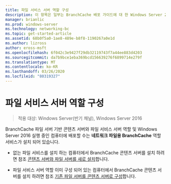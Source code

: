 ```yaml
---
title: 파일 서비스 서버 역할 구성
description: 이 항목은 일부는 BranchCache 배포 가이드에 대 한 Windows Server 2016, 지사에 WAN 대역폭 사용량을 최적화 하기 위해 분산 및 호스트 캐시 모드로 BranchCache를 배포 하는 방법을 보여 주는
manager: brianlic
ms.prod: windows-server
ms.technology: networking-bc
ms.topic: get-started-article
ms.assetid: 68b0f5a0-1ae8-489e-b8f8-1190267a0e1d
ms.author: lizross
author: eross-msft
ms.openlocfilehash: 6f042c3e9427f29db32119743f7a44ee883d4203
ms.sourcegitcommit: da7b9bce1eba369bcd156639276f6899714e279f
ms.translationtype: MT
ms.contentlocale: ko-KR
ms.lasthandoff: 03/26/2020
ms.locfileid: "80319327"
---
```

# <a name="configure-the-file-services-server-role"></a>파일 서비스 서버 역할 구성

>적용 대상: Windows Server(반기 채널), Windows Server 2016

BranchCache 파일 서버 기반 콘텐츠 서버와 파일 서비스 서버 역할 및 Windows Server 2016 실행 중인 컴퓨터에 배포할 수는 **네트워크 파일용 BranchCache** 역할 서비스가 설치 되어 있습니다.  
  
-   없는 파일 서비스를 설치 하는 컴퓨터에서 BranchCache 콘텐츠 서버를 설치 하려면 참조 [콘텐츠 서버와 파일 서버를 새로 설치](../../branchcache/deploy/Install-a-New-File-Server-as-a-Content-Server.md)합니다.  
  
-   파일 서비스 서버 역할 이미 구성 되어 있는 컴퓨터에서 BranchCache 콘텐츠 서버를 설치 하려면 참조 [기존 파일 서버를 콘텐츠 서버로 구성](../../branchcache/deploy/Configure-an-Existing-File-Server-as-a-Content-Server.md)합니다.  
  


